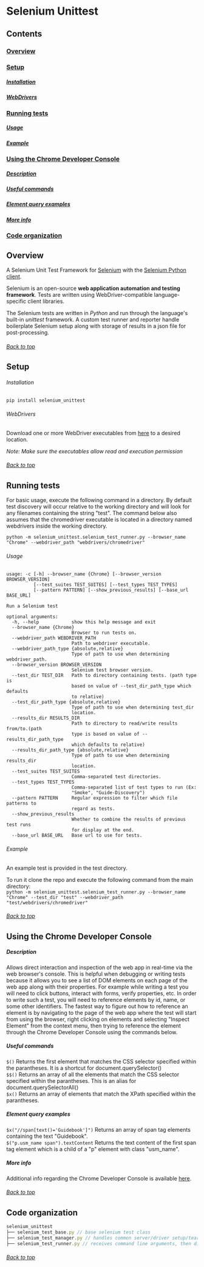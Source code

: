 Selenium Unittest
=================
Contents
--------
### [Overview](#overview-1)
### [Setup](#setup-1)
##### [Installation](#installation-1)
##### [WebDrivers](#webdrivers-1)
### [Running tests](#running-tests-1)
##### [Usage](usage-1)
##### [Example](example-1)
### [Using the Chrome Developer Console](#using-the-chrome-developer-console-1)
##### [Description](#description-1)
##### [Useful commands](#useful-commands-1)
##### [Element query examples](#element-query-examples-1)
##### [More info](#more-info-1)
### [Code organization](#code-organization-1)

Overview
--------
A Selenium Unit Test Framework for [Selenium](http://www.seleniumhq.org/) with the [Selenium Python client](https://selenium-python.readthedocs.org/index.html).

Selenium is an open-source **web application automation and testing framework**.  Tests are written using WebDriver-compatible language-specific client libraries.

The Selenium tests are written in *Python* and run through the language's built-in *unittest* framework.  A custom test runner and reporter handle boilerplate Selenium setup along with storage of results in a json file for post-processing.

###### [Back to top](#contents)

Setup
-----

###### Installation
```
pip install selenium_unittest
```

###### WebDrivers
Download one or more WebDriver executables from [here](http://www.seleniumhq.org/download/) to a desired location.

*Note: Make sure the executables allow read and execution permission*

###### [Back to top](#contents)

Running tests
-------------

For basic usage, execute the following command in a directory.  By default test discovery will occur relative to the working directory and will look for any filenames containing the string "test".  The command below also assumes that the chromedriver executable is located in a directory named webdrivers inside the working directory.

`python -m selenium_unittest.selenium_test_runner.py --browser_name "Chrome" --webdriver_path "webdrivers/chromedriver"`

###### Usage
```
usage: -c [-h] --browser_name {Chrome} [--browser_version BROWSER_VERSION]
          [--test_suites TEST_SUITES] [--test_types TEST_TYPES]
          [--pattern PATTERN] [--show_previous_results] [--base_url BASE_URL]

Run a Selenium test

optional arguments:
  -h, --help            show this help message and exit
  --browser_name {Chrome}
                        Browser to run tests on.
  --webdriver_path WEBDRIVER_PATH
                        Path to webdriver executable.
  --webdriver_path_type {absolute,relative}
                        Type of path to use when determining webdriver_path.
  --browser_version BROWSER_VERSION
                        Selenium test browser version.
  --test_dir TEST_DIR   Path to directory containing tests. (path type is
                        based on value of --test_dir_path_type which defaults
                        to relative)
  --test_dir_path_type {absolute,relative}
                        Type of path to use when determining test_dir
                        location.
  --results_dir RESULTS_DIR
                        Path to directory to read/write results from/to.(path
                        type is based on value of --results_dir_path_type
                        which defaults to relative)
  --results_dir_path_type {absolute,relative}
                        Type of path to use when determining results_dir
                        location.
  --test_suites TEST_SUITES
                        Comma-separated test directories.
  --test_types TEST_TYPES
                        Comma-separated list of test types to run (Ex:
                        "Smoke", "Guide-Discovery")
  --pattern PATTERN     Regular expression to filter which file patterns to
                        regard as tests.
  --show_previous_results
                        Whether to combine the results of previous test runs
                        for display at the end.
  --base_url BASE_URL   Base url to use for tests.
```

###### Example
An example test is provided in the test directory.

To run it clone the repo and execute the following command from the main directory:<br />
`python -m selenium_unittest.selenium_test_runner.py --browser_name "Chrome" --test_dir "test" --webdriver_path "test/webdrivers/chromedriver"`

###### [Back to top](#contents)

Using the Chrome Developer Console
----------------------------------

##### Description
Allows direct interaction and inspection of the web app in real-time via the web browser's console.  This is helpful when debugging or writing tests because it allows you to see a list of DOM elements on each page of the web app along with their properties.  For example while writing a test you will need to click buttons, interact with forms, verify properties, etc.  In order to write such a test, you will need to reference elements by id, name, or some other identifiers.  The fastest way to figure out how to reference an element is by navigating to the page of the web app where the test will start from using the browser, right clicking on elements and selecting "Inspect Element" from the context menu, then trying to reference the element through the Chrome Developer Console using the commands below.

##### Useful commands

```$()``` Returns the first element that matches the CSS selector specified within the parantheses. It is a shortcut for document.querySelector()<br />
```$$()``` Returns an array of all the elements that match the CSS selector specified within the parantheses. This is an alias for document.querySelectorAll()<br />
```$x()``` Returns an array of elements that match the XPath specified within the parantheses.<br />

##### Element query examples
```$x("//span[text()='Guidebook']")``` Returns an array of span tag elements containing the text "Guidebook".<br />
```$("p.usm_name span").textContent``` Returns the text content of the first span tag element which is a child of a "p" element with class "usm_name".

##### More info
Additional info regarding the Chrome Developer Console is available [here](https://developer.chrome.com/devtools/docs/console).

###### [Back to top](#contents)

Code organization
-----------------
```js
selenium_unittest
├── selenium_test_base.py // base selenium test class
├── selenium_test_manager.py // handles common server/driver setup/teardown
├── selenium_test_runner.py // receives command line arguments, then discovers and runs selenium tests
```

###### [Back to top](#contents)
